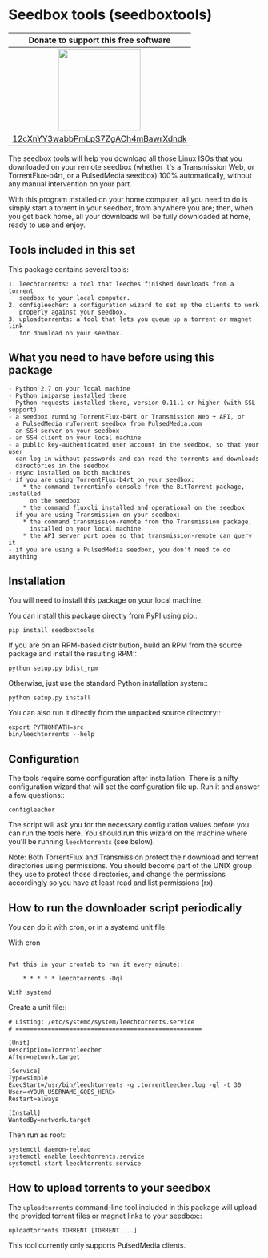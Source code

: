 Seedbox tools (seedboxtools)
============================

| Donate to support this free software |
|:------------------------------------:|
| <img width="164" height="164" title="" alt="" src="doc/bitcoin.png" /> |
| [12cXnYY3wabbPmLpS7ZgACh4mBawrXdndk](bitcoin:12cXnYY3wabbPmLpS7ZgACh4mBawrXdndk) |

The seedbox tools will help you download all those Linux ISOs that you
downloaded on your remote seedbox (whether it's a Transmission Web, or
TorrentFlux-b4rt, or a PulsedMedia seedbox) 100% automatically, without any
manual intervention on your part.

With this program installed on your home computer, all you need to do is
simply start a torrent in your seedbox, from anywhere you are; then, when
you get back home, all your downloads will be fully downloaded at home,
ready to use and enjoy.

Tools included in this set
--------------------------

This package contains several tools:
    
    1. leechtorrents: a tool that leeches finished downloads from a torrent
       seedbox to your local computer.
    2. configleecher: a configuration wizard to set up the clients to work
       properly against your seedbox.
    3. uploadtorrents: a tool that lets you queue up a torrent or magnet link
       for download on your seedbox.

What you need to have before using this package
-----------------------------------------------
    
    - Python 2.7 on your local machine
    - Python iniparse installed there
    - Python requests installed there, version 0.11.1 or higher (with SSL support)
    - a seedbox running TorrentFlux-b4rt or Transmission Web + API, or
      a PulsedMedia ruTorrent seedbox from PulsedMedia.com
    - an SSH server on your seedbox
    - an SSH client on your local machine
    - a public key-authenticated user account in the seedbox, so that your user
      can log in without passwords and can read the torrents and downloads
      directories in the seedbox
    - rsync installed on both machines
    - if you are using TorrentFlux-b4rt on your seedbox:
        * the command torrentinfo-console from the BitTorrent package, installed
          on the seedbox
        * the command fluxcli installed and operational on the seedbox
    - if you are using Transmission on your seedbox:
        * the command transmission-remote from the Transmission package,
          installed on your local machine
        * the API server port open so that transmission-remote can query it
    - if you are using a PulsedMedia seedbox, you don't need to do anything

Installation
------------

You will need to install this package on your local machine.

You can install this package directly from PyPI using pip::

    pip install seedboxtools

If you are on an RPM-based distribution, build an RPM from the source package
and install the resulting RPM::
    
    python setup.py bdist_rpm

Otherwise, just use the standard Python installation system::

    python setup.py install

You can also run it directly from the unpacked source directory::
    
    export PYTHONPATH=src
    bin/leechtorrents --help

Configuration
-------------

The tools require some configuration after installation.  There is a nifty
configuration wizard that will set the configuration file up.  Run it and
answer a few questions::
    
    configleecher

The script will ask you for the necessary configuration values before you can
run the tools here.  You should run this wizard on the machine where you'll
be running `leechtorrents` (see below).

Note: Both TorrentFlux and Transmission protect their download and torrent
directories using permissions.  You should become part of the UNIX group
they use to protect those directories, and change the permissions
accordingly so you have at least read and list permissions (rx).
    
How to run the downloader script periodically
---------------------------------------------

You can do it with cron, or in a systemd unit file.

With cron
~~~~~~~~~

Put this in your crontab to run it every minute::

    * * * * * leechtorrents -Dql

With systemd
~~~~~~~~~~~~

Create a unit file::

    # Listing: /etc/systemd/system/leechtorrents.service
    # ====================================================

    [Unit]
    Description=Torrentleecher
    After=network.target
    
    [Service]
    Type=simple
    ExecStart=/usr/bin/leechtorrents -g .torrentleecher.log -ql -t 30
    User=<YOUR_USERNAME_GOES_HERE>
    Restart=always
    
    [Install]
    WantedBy=network.target

Then run as root::

    systemctl daemon-reload
    systemctl enable leechtorrents.service
    systemctl start leechtorrents.service

How to upload torrents to your seedbox
--------------------------------------

The `uploadtorrents` command-line tool included in this package will upload the
provided torrent files or magnet links to your seedbox::

    uploadtorrents TORRENT [TORRENT ...]

This tool currently only supports PulsedMedia clients.
